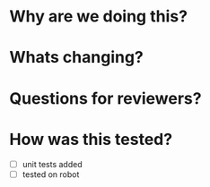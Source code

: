 # Why are we doing this?

# Whats changing?

# Questions for reviewers?

# How was this tested?
- [ ] unit tests added
- [ ] tested on robot